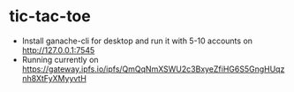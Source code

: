 # tic-tac-toe

- Install ganache-cli for desktop and run it with 5-10 accounts on http://127.0.0.1:7545
- Running currently on https://gateway.ipfs.io/ipfs/QmQqNmXSWU2c3BxyeZfiHG6S5GngHUqznh8XtFyXMyyvtH
